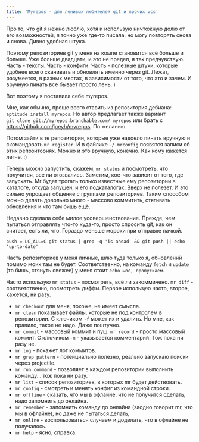 ```yaml
---
title: 'Myrepos - для ленивых любителей git и прочих vcs'
---
```


Про то, что git я нежно люблю, хотя и использую ничтожную долю от его возможностей, я точно уже где-то писала, но могу повторять снова и снова. Дивно удобная штука.

Поэтому репозиториев git у меня на компе становится всё больше и больше. Уже больше двадцати, и это не предел, я так предчувствую. Часть - тексты. Часть - конфиги. Часть - полезные штуки, которые удобнее всего скачивать и обновлять именно через git. Лежат, разумеется, в разных местах, в зависимости от того, что это и зачем. И вручную пинать все бывает просто лень. )

Вот поэтому я поставила себе myrepos.

Мне, как обычно, проще всего ставить из репозитория дебиана: `aptitude install myrepos`. Но автор предлагает также вариант `git clone git://myrepos.branchable.com/ myrepos` или брать с <https://github.com/joeyh/myrepos>. По желанию.

Потом зайти в те репозитории, которые уже надоело пинать вручную и скомандовать `mr register`. И в файлике `~/.mrconfig` появятся записи об этих репозиториях. Можно и это вручную, конечно. Как кому кажется легче. :)

Теперь можно запустить, скажем, `mr status` и посмотреть, что получится, все ли отозвались. Заметим, кое-что зависит от того, где запускать. Mr будет трогать только известные ему репозитории в каталоге, откуда запущен, и его подкаталогах. Вверх не полезет. И это сильно упрощает общение с группами репозиториев. Таким способом можно делать довольно много - массово коммитить, стягивать обновления и что там бишь ещё.

Недавно сделала себе милое усовершенствование. Прежде, чем пытаться отправлять что-то куда-то, просто спросить git, как он считает, есть ли, что. Гораздо меньше мороки при отправке пачкой.

    push = LC_ALL=C git status | grep -q 'is ahead' && git push || echo 'up-to-date'

Часть репозиториев у меня личные, шлю туда только я, обновлений помимо моих там не будет. Соответственно, на команду `fetch` и `update` (то бишь, стянуть свежее) у меня стоит `echo моё, пропускаем`.

Часто использую `mr status` - посмотреть, всё ли закоммичено. `mr diff` - соответственно, посмотреть диффы. Первое использую часто, второе, кажется, ни разу.

- `mr checkout` для меня, похоже, не имеет смысла. 
- `mr clean` показывает файлы, которые не под контролем в репозитории. С ключиком `-f` может их и удалить. Но мне, как правило, такое не надо. Даже поштучно. 
- `mr commit` - массовый коммит и пуш. `mr record` - просто массовый коммит. С ключиком `-m` - указывается комментарий. Тож пока ни разу не. 
- `mr log` - покажет лог коммитов. 
- `mr grep pattern` - потенциально полезно, реально запускаю поиски через projectile. 
- `mr run command` - позволяет в каждом репозитории выполнить команду... тож пока ни разу. 
- `mr list` - список репозиториев, в которых mr будет действовать. 
- `mr config` - смотреть и менять конфиг из командной строки. 
- `mr offline` - сказать, что мы в офлайне, что не получится сделать, надо запомнить до онлайна. 
- `mr remember` - запомнить команду до онлайна (заодно говорит mr, что мы в офлайне), но даже не пытаться делать, 
- `mr online` - воспользоваться случаем и доделать, что в офлайне не получалось. 
- `mr help` - ясно, справка.
